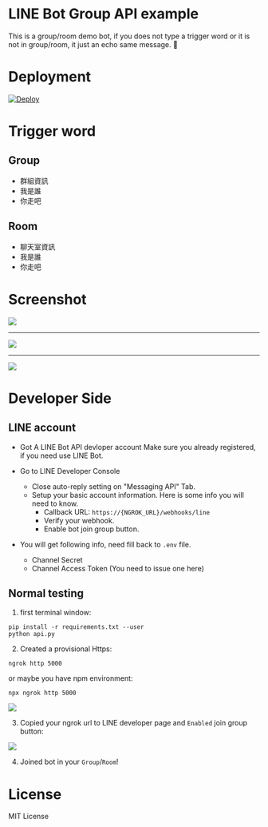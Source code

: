 
# LINE Bot Group API example

This is a group/room demo bot, if you does not type a trigger word or it is not in group/room, 
it just an echo same message. 🤖

# Deployment

[![Deploy](https://www.herokucdn.com/deploy/button.svg)](https://heroku.com/deploy)

# Trigger word

## Group

- 群組資訊
- 我是誰
- 你走吧

## Room

- 聊天室資訊
- 我是誰
- 你走吧

# Screenshot

![](https://i.imgur.com/4rMMe7Pm.png)

---

![](https://i.imgur.com/fBGAqpmm.png)

---

![](https://i.imgur.com/jFipsAJm.png)

# Developer Side

## LINE account

- Got A LINE Bot API devloper account
Make sure you already registered, if you need use LINE Bot.


- Go to LINE Developer Console
    - Close auto-reply setting on "Messaging API" Tab.
    - Setup your basic account information. Here is some info you will need to know.
        - Callback URL: `https://{NGROK_URL}/webhooks/line`
        - Verify your webhook.
        - Enable bot join group button.
- You will get following info, need fill back to `.env` file.
    - Channel Secret
    - Channel Access Token (You need to issue one here)

## Normal testing

1. first terminal window:
```
pip install -r requirements.txt --user
python api.py
```

2. Created a provisional Https:

```
ngrok http 5000
```

or maybe you have npm environment:

```
npx ngrok http 5000
```
![](https://i.imgur.com/azVdG8j.png)

3. Copied your ngrok url to LINE developer page and `Enabled` join group button:

![](https://i.imgur.com/8jU9CMM.png)

4. Joined bot in your `Group`/`Room`!

# License

MIT License

